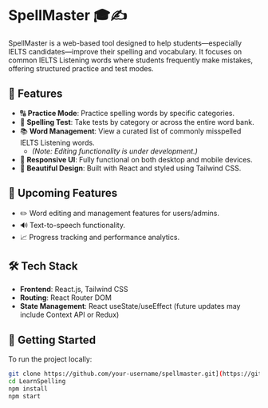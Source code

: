 # SpellMaster 🎓✍️

SpellMaster is a web-based tool designed to help students—especially IELTS candidates—improve their spelling and vocabulary. It focuses on common IELTS Listening words where students frequently make mistakes, offering structured practice and test modes.

## 🚀 Features

- 🔠 **Practice Mode**: Practice spelling words by specific categories.
- 🧪 **Spelling Test**: Take tests by category or across the entire word bank.
- 📚 **Word Management**: View a curated list of commonly misspelled IELTS Listening words.
  - *(Note: Editing functionality is under development.)*
- 📱 **Responsive UI**: Fully functional on both desktop and mobile devices.
- 🎨 **Beautiful Design**: Built with React and styled using Tailwind CSS.

## 📌 Upcoming Features

- ✏️ Word editing and management features for users/admins.
- 🔊 Text-to-speech functionality.
- 📈 Progress tracking and performance analytics.

## 🛠 Tech Stack

- **Frontend**: React.js, Tailwind CSS
- **Routing**: React Router DOM
- **State Management**: React useState/useEffect (future updates may include Context API or Redux)

## 🧭 Getting Started

To run the project locally:

```bash
git clone https://github.com/your-username/spellmaster.git](https://github.com/TOHA262000/LearnSpelling.git
cd LearnSpelling
npm install
npm start
